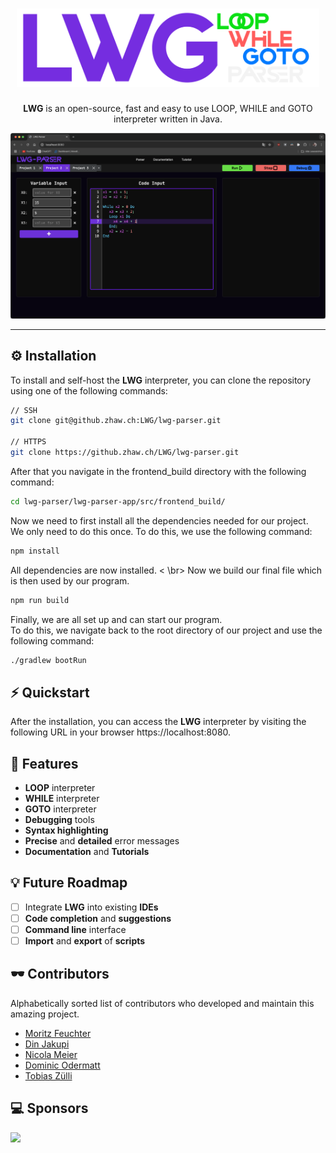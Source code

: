 <h1 align="center">
  <a href="https://github.zhaw.ch/LWG/lwg-parser">
    <picture>
      <source height="125" media="(prefers-color-scheme: dark)" srcset="docs/LWG-Logo.svg">
      <img height="125" alt="LWG" src="docs/LWG-Logo.svg">
    </picture>
  </a>
</h1>
<p align="center">
<b>LWG</b> is an open-source, fast and easy to use LOOP, WHILE and GOTO interpreter written in Java.
</p>

![Alt text](docs/Screenshot_UI.png)

---
## ⚙️ Installation

To install and self-host the **LWG** interpreter, you can clone the repository using one of the following commands:
```bash
// SSH
git clone git@github.zhaw.ch:LWG/lwg-parser.git

// HTTPS
git clone https://github.zhaw.ch/LWG/lwg-parser.git
```

After that you navigate in the frontend_build directory with the following command:
```bash
cd lwg-parser/lwg-parser-app/src/frontend_build/
```

Now we need to first install all the dependencies needed for our project. <br />
We only need to do this once.
To do this, we use the following command:
```bash
npm install
```

All dependencies are now installed. < \br>
Now we build our final file which is then used by our program. <br />
```bash
npm run build
```

Finally, we are all set up and can start our program. <br />
To do this, we navigate back to the root directory of our project and use the following command:
```bash
./gradlew bootRun
```

## ⚡️ Quickstart

After the installation, you can access the **LWG** interpreter by visiting the following URL in your browser https://localhost:8080.

## 🎯 Features

- **LOOP** interpreter
- **WHILE** interpreter
- **GOTO** interpreter
- **Debugging** tools
- **Syntax highlighting**
- **Precise** and **detailed** error messages
- **Documentation** and **Tutorials**

## 💡 Future Roadmap

- [ ] Integrate **LWG** into existing **IDEs**
- [ ] **Code completion** and **suggestions**
- [ ] **Command line** interface
- [ ] **Import** and **export** of **scripts**

## 🕶️ Contributors

Alphabetically sorted list of contributors who developed and maintain this amazing project.

- [Moritz Feuchter](https://github.zhaw.ch/feuchmor)
- [Din Jakupi](https://github.zhaw.ch/jakupdin)
- [Nicola Meier](https://github.zhaw.ch/meiern03)
- [Dominic Odermatt](https://github.zhaw.ch/odermdo1)
- [Tobias Zülli](https://github.zhaw.ch/zuelltob)

## 💻 Sponsors
<img src="https://external-content.duckduckgo.com/iu/?u=https%3A%2F%2Fmedia.licdn.com%2Fdms%2Fimage%2FC4E0BAQFhqvq3s7G_RQ%2Fcompany-logo_200_200%2F0%2F1654002774912%2Fzhaw_school_of_engineering_logo%3Fe%3D2147483647%26v%3Dbeta%26t%3DCRnJ5bYGGof4-_wRvxzPpm6syWTUFXx2ulBsTc9FpWM&f=1&nofb=1&ipt=29c168f9daabe7dfbda00924b851aa84d84d44195925380779bee10a8d06112e&ipo=images">
